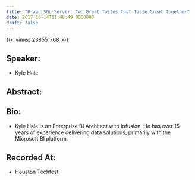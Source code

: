```yaml
---
title: "R and SQL Server: Two Great Tastes That Taste Great Together"
date: 2017-10-14T11:48:49.0000000
draft: false
---
```


{{< vimeo 238551768 >}}

## Speaker:

 - Kyle Hale

## Abstract:



## Bio:

 - <p>Kyle Hale is an Enterprise BI Architect with Infusion. He has over 15 years of experience delivering data solutions, primarily with the Microsoft BI platform.</p>

## Recorded At:

 - Houston Techfest

